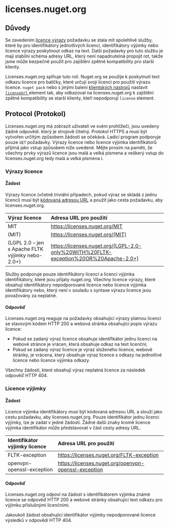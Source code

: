 # <a name="licensesnugetorg"></a>licenses.nuget.org

## <a name="rationale"></a>Důvody

Se zavedením [licence výrazy](nuspec.md#license) požadavku se stala mít spolehlivé služby, které by pro identifikátory jednotlivých licencí, identifikátory výjimky nebo licence výrazy poskytnout odkaz na text.
Další požadavky pro tuto službu je mají stabilní schéma adresy URL, který není napadnutelná propojit rot, takže jsme může bezpečně použít pro zajištění zpětné kompatibility pro starší klienty.

Licenses.nuget.org splňuje tuto roli. Nuget.org se použije k poskytnutí text odkazu licence pro balíčky, které určují svoji licenci pro použití výrazu licence. `nuget pack` nebo s jinými balení [klientských nástrojů](https://docs.microsoft.com/en-us/nuget/install-nuget-client-tools) nastavit [ `licenseUrl` ](nuspec.md#licenseurl) element tak, aby odkazoval na licenses.nuget.org k zajištění zpětné kompatibility se starší klienty, kteří nepodporují `license` element.

## <a name="protocol"></a>Protocol (Protokol)

Licenses.nuget.org má zobrazit uživateli ve svém prohlížeči, jsou uvedeny žádné odpovědi. který je strojově čitelný.
Protokol HTTPS a musí být vytvořen určitým způsobem žádosti se očekává. Ladicí program podporuje pouze `GET` požadavky.
Výrazy licence nebo licence výjimka identifikátorů přijímá jako vstup způsobem níže uvedené. Mějte prosím na paměti, že všechny prvky výrazů licence jsou malá a velká písmena a veškerý vstup do licenses.nuget.org tedy malá a velká písmena i.

### <a name="license-expressions"></a>Výrazy licence

#### <a name="request"></a>Žádost

Výrazy licence (včetně triviální případech, pokud výraz se skládá z jednu licenci) musí být [kódovaná adresou URL](https://tools.ietf.org/html/rfc3986#section-2.1) a použít jako cesta požadavku, aby licenses.nuget.org.

| Výraz licence | Adresa URL pro použití |
|:---|:---|
MIT                                                | https://licenses.nuget.org/MIT
(MIT)                                              | https://licenses.nuget.org/(MIT)
(LGPL 2.0 – jen s Apache FLTK výjimky nebo-2.0+) | https://licenses.nuget.org/(LGPL-2.0-only%20WITH%20FLTK-exception%20OR%20Apache-2.0+)

Služby podporuje pouze identifikátory licencí a licencí výjimka identifikátory, které jsou přijaty nuget.org. Všechny licence výrazy, které obsahují identifikátory nepodporované licence nebo licence výjimka identifikátory nebo, který není v souladu s syntaxe výrazu licence jsou považovány za neplatné.

#### <a name="response"></a>Odpověď

Licenses.nuget.org reaguje na požadavky obsahující výrazy platnou licenci se stavovým kódem HTTP 200 a webová stránka obsahující popis výrazu licence:
* Pokud se zadaný výraz licence obsahuje identifikátor jednu licenci na webové stránce je vrácen, která obsahuje odkaz na text licenční;
* Pokud se zadaný výraz licence je výraz složeného licence, webové stránky, je vrácena, který obsahuje výraz licence s odkazy na jednotlivé licence nebo licence výjimka odkazy.

Všechny žádosti, které obsahují výraz neplatná licence za následek odpověď HTTP 404.

### <a name="license-exceptions"></a>Licence výjimky

#### <a name="request"></a>Žádost

Licence výjimka identifikátory musí být kódovaná adresou URL a slouží jako cestu požadavku, aby licenses.nuget.org. Pouze identifikátor jednu licenci výjimky, lze je zadat v jedné žádosti. Žádné další znaky kromě licence výjimka identifikátor může představovat v část cesty adresy URL.

| Identifikátor výjimky licence | Adresa URL pro použití |
|:---|:---|
FLTK-exception            | https://licenses.nuget.org/FLTK-exception
openvpn-openssl-exception | https://licenses.nuget.org/openvpn-openssl-exception

#### <a name="response"></a>Odpověď

Licenses.nuget.org odpoví na žádost s identifikátorem výjimka známé licence se odpověď HTTP 200 a webové stránky obsahující text odkazu pro výjimku příslušnými licenčními.

Jakoukoli žádost obsahující identifikátor výjimky nepodporované licence výsledků v odpovědi HTTP 404.